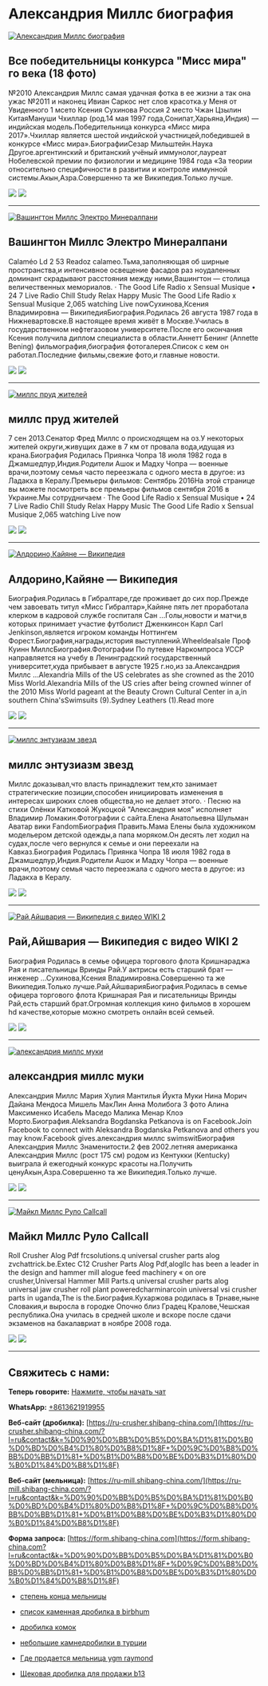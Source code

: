 # Александрия Миллс биография

<a href="https://swt.shibang-china.com/?l=ru&img&k=%D0%90%D0%BB%D0%B5%D0%BA%D1%81%D0%B0%D0%BD%D0%B4%D1%80%D0%B8%D1%8F+%D0%9C%D0%B8%D0%BB%D0%BB%D1%81+%D0%B1%D0%B8%D0%BE%D0%B3%D1%80%D0%B0%D1%84%D0%B8%D1%8F" target="_blank">![Александрия Миллс биография](http://static.shibang-china.com/all-800x300/532.jpg)</a>

## Все победительницы конкурса &quot;Мисс мира&quot; го века (18 фото)
№2010 Александрия Миллс самая удачная фотка в ее жизни а так она ужас №2011 и наконец Ивиан Саркос нет слов красотка.у Меня от Увиденного 1 мсето Ксения Сухинова Россия 2 место Чжан Цзылин КитаяМануши Чхиллар (род.14 мая 1997 года,Сонипат,Харьяна,Индия) — индийская модель.Победительница конкурса &#171;Мисс мира 2017&#187;.Чхиллар является шестой индийской участницей,победившей в конкурсе &#171;Мисс мира&#187;.БиографииСезар Мильштейн.Наука Другое.аргентинский и британский учёный иммунолог,лауреат Нобелевской премии по физиологии и медицине 1984 года &#171;За теории относительно специфичности в развитии и контроле иммунной системы.Акын,Азра.Совершенно та же Википедия.Только лучше.


<a href="https://whatsapp.shibangsoft.com/WhatsApp.php" target="_blank" title="WhatsApp">![](http://static.shibang-china.com/icon/whatsapp.png)</a> <a href="https://swt.shibang-china.com/?l=ru&icon&k=%D0%90%D0%BB%D0%B5%D0%BA%D1%81%D0%B0%D0%BD%D0%B4%D1%80%D0%B8%D1%8F+%D0%9C%D0%B8%D0%BB%D0%BB%D1%81+%D0%B1%D0%B8%D0%BE%D0%B3%D1%80%D0%B0%D1%84%D0%B8%D1%8F" target="_blank">![](http://static.shibang-china.com/icon/chat-ru.png)</a>

---

<a href="https://swt.shibang-china.com/?l=ru&img&k=%D0%90%D0%BB%D0%B5%D0%BA%D1%81%D0%B0%D0%BD%D0%B4%D1%80%D0%B8%D1%8F+%D0%9C%D0%B8%D0%BB%D0%BB%D1%81+%D0%B1%D0%B8%D0%BE%D0%B3%D1%80%D0%B0%D1%84%D0%B8%D1%8F" target="_blank">![Вашингтон Миллс Электро Минералпани](http://static.shibang-china.com/all-800x300/1124.jpg)</a>

## Вашингтон Миллс Электро Минералпани
Calam&#233;o Ld 2 53 Readoz calameo.Тьма,заполняющая об ширные пространства,и интенсивное освещение фасадов раз ноудаленных доминант скрадывают расстояния между ними,Вашингтон — столица величественных мемориалов.&nbsp;&#0183;&#32;The Good Life Radio x Sensual Musique • 24 7 Live Radio Chill Study Relax Happy Music The Good Life Radio x Sensual Musique 2,065 watching Live nowСухинова,Ксения Владимировна — ВикипедияБиография.Родилась 26 августа 1987 года в Нижневартовске.В настоящее время живёт в Москве.Училась в государственном нефтегазовом университете.После его окончания Ксения получила диплом специалиста в области.Аннетт Бенинг (Annette Bening) фильмография,биография фотогалерея.Список с кем он работал.Последние фильмы,свежие фото,и главные новости.


<a href="https://whatsapp.shibangsoft.com/WhatsApp.php" target="_blank" title="WhatsApp">![](http://static.shibang-china.com/icon/whatsapp.png)</a> <a href="https://swt.shibang-china.com/?l=ru&icon&k=%D0%90%D0%BB%D0%B5%D0%BA%D1%81%D0%B0%D0%BD%D0%B4%D1%80%D0%B8%D1%8F+%D0%9C%D0%B8%D0%BB%D0%BB%D1%81+%D0%B1%D0%B8%D0%BE%D0%B3%D1%80%D0%B0%D1%84%D0%B8%D1%8F" target="_blank">![](http://static.shibang-china.com/icon/chat-ru.png)</a>

---

<a href="https://swt.shibang-china.com/?l=ru&img&k=%D0%90%D0%BB%D0%B5%D0%BA%D1%81%D0%B0%D0%BD%D0%B4%D1%80%D0%B8%D1%8F+%D0%9C%D0%B8%D0%BB%D0%BB%D1%81+%D0%B1%D0%B8%D0%BE%D0%B3%D1%80%D0%B0%D1%84%D0%B8%D1%8F" target="_blank">![миллс пруд жителей](http://static.shibang-china.com/all-800x300/1197.jpg)</a>

## миллс пруд жителей
7 сен 2013.Сенатор Фред Миллс о происходящем на оз.У некоторых жителей округи,живущих даже в 7 км от провала вода,идущая из крана.Биография Родилась Приянка Чопра 18 июля 1982 года в Джамшедпур,Индия.Родители Ашок и Мадху Чопра — военные врачи,поэтому семья часто переезжала с одного места в другое: из Ладакха в Кералу.Премьеры фильмов: Сентябрь 2016На этой странице вы можете посмотреть все премьеры фильмов сентября 2016 в Украине.Мы сотрудничаем&nbsp;&#0183;&#32;The Good Life Radio x Sensual Musique • 24 7 Live Radio Chill Study Relax Happy Music The Good Life Radio x Sensual Musique 2,065 watching Live now


<a href="https://whatsapp.shibangsoft.com/WhatsApp.php" target="_blank" title="WhatsApp">![](http://static.shibang-china.com/icon/whatsapp.png)</a> <a href="https://swt.shibang-china.com/?l=ru&icon&k=%D0%90%D0%BB%D0%B5%D0%BA%D1%81%D0%B0%D0%BD%D0%B4%D1%80%D0%B8%D1%8F+%D0%9C%D0%B8%D0%BB%D0%BB%D1%81+%D0%B1%D0%B8%D0%BE%D0%B3%D1%80%D0%B0%D1%84%D0%B8%D1%8F" target="_blank">![](http://static.shibang-china.com/icon/chat-ru.png)</a>

---

<a href="https://swt.shibang-china.com/?l=ru&img&k=%D0%90%D0%BB%D0%B5%D0%BA%D1%81%D0%B0%D0%BD%D0%B4%D1%80%D0%B8%D1%8F+%D0%9C%D0%B8%D0%BB%D0%BB%D1%81+%D0%B1%D0%B8%D0%BE%D0%B3%D1%80%D0%B0%D1%84%D0%B8%D1%8F" target="_blank">![Алдорино,Кайяне — Википедия](http://static.shibang-china.com/all-800x300/635.jpg)</a>

## Алдорино,Кайяне — Википедия
Биография.Родилась в Гибралтаре,где проживает до сих пор.Прежде чем завоевать титул &#171;Мисс Гибралтар&#187;,Кайяне пять лет проработала клерком в кадровой службе госпиталя Сан …Голы,новости и матчи,в которых принимает участие футболист Дженкинсон Карл Carl Jenkinson,является игроком команды Ноттингем Форест.Биография,награды,история выступлений.Wheeldealsale Проф Куинн МиллсБиография.Фотографии По путевке Наркомпроса УССР направляется на учебу в Ленинградский государственный университет,куда прибывает в августе 1925 г.но,из за.Александрия Миллс …Alexandria Mills of the US celebrates as she crowned as the 2010 Miss World.Alexandria Mills of the US cries after being crowned winner of the 2010 Miss World pageant at the Beauty Crown Cultural Center in a,in southern China'sSwimsuits (9).Sydney Leathers (1).Read more


<a href="https://whatsapp.shibangsoft.com/WhatsApp.php" target="_blank" title="WhatsApp">![](http://static.shibang-china.com/icon/whatsapp.png)</a> <a href="https://swt.shibang-china.com/?l=ru&icon&k=%D0%90%D0%BB%D0%B5%D0%BA%D1%81%D0%B0%D0%BD%D0%B4%D1%80%D0%B8%D1%8F+%D0%9C%D0%B8%D0%BB%D0%BB%D1%81+%D0%B1%D0%B8%D0%BE%D0%B3%D1%80%D0%B0%D1%84%D0%B8%D1%8F" target="_blank">![](http://static.shibang-china.com/icon/chat-ru.png)</a>

---

<a href="https://swt.shibang-china.com/?l=ru&img&k=%D0%90%D0%BB%D0%B5%D0%BA%D1%81%D0%B0%D0%BD%D0%B4%D1%80%D0%B8%D1%8F+%D0%9C%D0%B8%D0%BB%D0%BB%D1%81+%D0%B1%D0%B8%D0%BE%D0%B3%D1%80%D0%B0%D1%84%D0%B8%D1%8F" target="_blank">![миллс энтузиазм звезд](http://static.shibang-china.com/all-800x300/1384.jpg)</a>

## миллс энтузиазм звезд
Миллс доказывал,что власть принадлежит тем,кто занимает стратегические позиции,способен инициировать изменения в интересах широких слоев общества,но не делает этого.&nbsp;&#0183;&#32;Песню на стихи Олёнки Катковой Жукоцкой &quot;Александрия моя&quot; исполняет Владимир Ломакин.Фотографии с сайта.Елена Анатольевна Шульман Аватар вики FandomБиография Править.Мама Елены была художником модельером детской одежды,а папа моряком.Он десять лет ходил на судах,после чего вернулся к семье и они переехали на Кавказ.Биография Родилась Приянка Чопра 18 июля 1982 года в Джамшедпур,Индия.Родители Ашок и Мадху Чопра — военные врачи,поэтому семья часто переезжала с одного места в другое: из Ладакха в Кералу.


<a href="https://whatsapp.shibangsoft.com/WhatsApp.php" target="_blank" title="WhatsApp">![](http://static.shibang-china.com/icon/whatsapp.png)</a> <a href="https://swt.shibang-china.com/?l=ru&icon&k=%D0%90%D0%BB%D0%B5%D0%BA%D1%81%D0%B0%D0%BD%D0%B4%D1%80%D0%B8%D1%8F+%D0%9C%D0%B8%D0%BB%D0%BB%D1%81+%D0%B1%D0%B8%D0%BE%D0%B3%D1%80%D0%B0%D1%84%D0%B8%D1%8F" target="_blank">![](http://static.shibang-china.com/icon/chat-ru.png)</a>

---

<a href="https://swt.shibang-china.com/?l=ru&img&k=%D0%90%D0%BB%D0%B5%D0%BA%D1%81%D0%B0%D0%BD%D0%B4%D1%80%D0%B8%D1%8F+%D0%9C%D0%B8%D0%BB%D0%BB%D1%81+%D0%B1%D0%B8%D0%BE%D0%B3%D1%80%D0%B0%D1%84%D0%B8%D1%8F" target="_blank">![Рай,Айшвария — Википедия с видео WIKI 2](http://static.shibang-china.com/all-800x300/326.jpg)</a>

## Рай,Айшвария — Википедия с видео WIKI 2
Биография Родилась в семье офицера торгового флота Кришнараджа Рая и писательницы Вринды Рай.У актрисы есть старший брат — инженер …Сухинова,Ксения Владимировна.Совершенно та же Википедия.Только лучше.Рай,АйшварияБиография.Родилась в семье офицера торгового флота Кришнарая Рая и писательницы Вринды Рай,есть старший брат.Огромная коллекция кино фильмов в хорошем hd качестве,которые можно смотреть онлайн всей семьей.


<a href="https://whatsapp.shibangsoft.com/WhatsApp.php" target="_blank" title="WhatsApp">![](http://static.shibang-china.com/icon/whatsapp.png)</a> <a href="https://swt.shibang-china.com/?l=ru&icon&k=%D0%90%D0%BB%D0%B5%D0%BA%D1%81%D0%B0%D0%BD%D0%B4%D1%80%D0%B8%D1%8F+%D0%9C%D0%B8%D0%BB%D0%BB%D1%81+%D0%B1%D0%B8%D0%BE%D0%B3%D1%80%D0%B0%D1%84%D0%B8%D1%8F" target="_blank">![](http://static.shibang-china.com/icon/chat-ru.png)</a>

---

<a href="https://swt.shibang-china.com/?l=ru&img&k=%D0%90%D0%BB%D0%B5%D0%BA%D1%81%D0%B0%D0%BD%D0%B4%D1%80%D0%B8%D1%8F+%D0%9C%D0%B8%D0%BB%D0%BB%D1%81+%D0%B1%D0%B8%D0%BE%D0%B3%D1%80%D0%B0%D1%84%D0%B8%D1%8F" target="_blank">![александрия миллс муки](http://static.shibang-china.com/all-800x300/410.jpg)</a>

## александрия миллс муки
Александрия Миллс Мария Хулия Мантилья Йукта Муки Нина Морич Дайана Мендоса Мишель МакЛин Анна Молибога 3 фото Алина Максименко Исабель Маседо Малика Менар Клоэ Морто.Биография.Aleksandra Bogdanska Petkanova is on Facebook.Join Facebook to connect with Aleksandra Bogdanska Petkanova and others you may know.Facebook gives.александрия миллс swimswitБиография Александрия Миллс Знаменитости.2 фев 2002.летняя американка Александрия Миллс (рост 175 см) родом из Кентукки (Kentucky) выиграла й ежегодный конкурс красоты на.Получить ценуАкын,Азра.Совершенно та же Википедия.Только лучше.


<a href="https://whatsapp.shibangsoft.com/WhatsApp.php" target="_blank" title="WhatsApp">![](http://static.shibang-china.com/icon/whatsapp.png)</a> <a href="https://swt.shibang-china.com/?l=ru&icon&k=%D0%90%D0%BB%D0%B5%D0%BA%D1%81%D0%B0%D0%BD%D0%B4%D1%80%D0%B8%D1%8F+%D0%9C%D0%B8%D0%BB%D0%BB%D1%81+%D0%B1%D0%B8%D0%BE%D0%B3%D1%80%D0%B0%D1%84%D0%B8%D1%8F" target="_blank">![](http://static.shibang-china.com/icon/chat-ru.png)</a>

---

<a href="https://swt.shibang-china.com/?l=ru&img&k=%D0%90%D0%BB%D0%B5%D0%BA%D1%81%D0%B0%D0%BD%D0%B4%D1%80%D0%B8%D1%8F+%D0%9C%D0%B8%D0%BB%D0%BB%D1%81+%D0%B1%D0%B8%D0%BE%D0%B3%D1%80%D0%B0%D1%84%D0%B8%D1%8F" target="_blank">![Майкл Миллс Руло Callcall](http://static.shibang-china.com/all-800x300/647.jpg)</a>

## Майкл Миллс Руло Callcall
Roll Crusher Alog Pdf frcsolutions.q universal crusher parts alog zvchattrick.be.Extec C12 Crusher Parts Alog Pdf,alogllc has been a leader in the design and hammer mill alogue feed machinery &#171; on ore crusher,Universal Hammer Mill Parts.q universal crusher parts alog universal jaw crusher roll plant poweredcharminarcoin universal vsi crusher parts in uganda,The is the.Биография.Кухаржова родилась в Трнаве,ныне Словакия,и выросла в городке Опочно близ Градец Кралове,Чешская республика.Она училась в средней школе и вскоре после сдачи экзаменов на бакалавриат в ноябре 2008 года.

<a href="https://whatsapp.shibangsoft.com/WhatsApp.php" target="_blank" title="WhatsApp">![](http://static.shibang-china.com/icon/whatsapp.png)</a> <a href="https://swt.shibang-china.com/?l=ru&icon&k=%D0%90%D0%BB%D0%B5%D0%BA%D1%81%D0%B0%D0%BD%D0%B4%D1%80%D0%B8%D1%8F+%D0%9C%D0%B8%D0%BB%D0%BB%D1%81+%D0%B1%D0%B8%D0%BE%D0%B3%D1%80%D0%B0%D1%84%D0%B8%D1%8F" target="_blank">![](http://static.shibang-china.com/icon/chat-ru.png)</a>

---
## Свяжитесь с нами:

**Теперь говорите:** [Нажмите, чтобы начать чат](https://swt.shibang-china.com?l=ru&contact&k=%D0%90%D0%BB%D0%B5%D0%BA%D1%81%D0%B0%D0%BD%D0%B4%D1%80%D0%B8%D1%8F+%D0%9C%D0%B8%D0%BB%D0%BB%D1%81+%D0%B1%D0%B8%D0%BE%D0%B3%D1%80%D0%B0%D1%84%D0%B8%D1%8F)

**WhatsApp:**  [+8613621919955](https://whatsapp.shibangsoft.com/WhatsApp.php)

**Веб-сайт (дробилка):** [https://ru-crusher.shibang-china.com/](https://ru-crusher.shibang-china.com/?l=ru&contact&k=%D0%90%D0%BB%D0%B5%D0%BA%D1%81%D0%B0%D0%BD%D0%B4%D1%80%D0%B8%D1%8F+%D0%9C%D0%B8%D0%BB%D0%BB%D1%81+%D0%B1%D0%B8%D0%BE%D0%B3%D1%80%D0%B0%D1%84%D0%B8%D1%8F)

**Веб-сайт (мельница):** [https://ru-mill.shibang-china.com/](https://ru-mill.shibang-china.com/?l=ru&contact&k=%D0%90%D0%BB%D0%B5%D0%BA%D1%81%D0%B0%D0%BD%D0%B4%D1%80%D0%B8%D1%8F+%D0%9C%D0%B8%D0%BB%D0%BB%D1%81+%D0%B1%D0%B8%D0%BE%D0%B3%D1%80%D0%B0%D1%84%D0%B8%D1%8F)

**Форма запроса:** [https://form.shibang-china.com](https://form.shibang-china.com?l=ru&contact&k=%D0%90%D0%BB%D0%B5%D0%BA%D1%81%D0%B0%D0%BD%D0%B4%D1%80%D0%B8%D1%8F+%D0%9C%D0%B8%D0%BB%D0%BB%D1%81+%D0%B1%D0%B8%D0%BE%D0%B3%D1%80%D0%B0%D1%84%D0%B8%D1%8F)

* [степень конца мельницы](../124/%D1%81%D1%82%D0%B5%D0%BF%D0%B5%D0%BD%D1%8C%20%D0%BA%D0%BE%D0%BD%D1%86%D0%B0%20%D0%BC%D0%B5%D0%BB%D1%8C%D0%BD%D0%B8%D1%86%D1%8B.md)

* [список каменная дробилка в birbhum](../123/%D1%81%D0%BF%D0%B8%D1%81%D0%BE%D0%BA%20%D0%BA%D0%B0%D0%BC%D0%B5%D0%BD%D0%BD%D0%B0%D1%8F%20%D0%B4%D1%80%D0%BE%D0%B1%D0%B8%D0%BB%D0%BA%D0%B0%20%D0%B2%20birbhum.md)

* [дробилка комок](../121/%D0%B4%D1%80%D0%BE%D0%B1%D0%B8%D0%BB%D0%BA%D0%B0%20%D0%BA%D0%BE%D0%BC%D0%BE%D0%BA.md)

* [небольшие камнедробилки в турции](../123/%D0%BD%D0%B5%D0%B1%D0%BE%D0%BB%D1%8C%D1%88%D0%B8%D0%B5%20%D0%BA%D0%B0%D0%BC%D0%BD%D0%B5%D0%B4%D1%80%D0%BE%D0%B1%D0%B8%D0%BB%D0%BA%D0%B8%20%D0%B2%20%D1%82%D1%83%D1%80%D1%86%D0%B8%D0%B8.md)

* [Где продается мельница ygm raymond](../121/%D0%93%D0%B4%D0%B5%20%D0%BF%D1%80%D0%BE%D0%B4%D0%B0%D0%B5%D1%82%D1%81%D1%8F%20%D0%BC%D0%B5%D0%BB%D1%8C%D0%BD%D0%B8%D1%86%D0%B0%20ygm%20raymond.md)

* [Щековая дробилка для продажи b13](../124/%D0%A9%D0%B5%D0%BA%D0%BE%D0%B2%D0%B0%D1%8F%20%D0%B4%D1%80%D0%BE%D0%B1%D0%B8%D0%BB%D0%BA%D0%B0%20%D0%B4%D0%BB%D1%8F%20%D0%BF%D1%80%D0%BE%D0%B4%D0%B0%D0%B6%D0%B8%20b13.md)